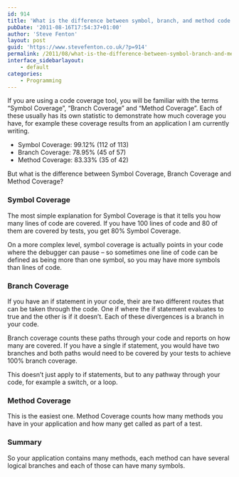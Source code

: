 ```yaml
---
id: 914
title: 'What is the difference between symbol, branch, and method code coverage'
pubDate: '2011-08-16T17:54:37+01:00'
author: 'Steve Fenton'
layout: post
guid: 'https://www.stevefenton.co.uk/?p=914'
permalink: /2011/08/what-is-the-difference-between-symbol-branch-and-method-code-coverage/
interface_sidebarlayout:
    - default
categories:
    - Programming
---
```


If you are using a code coverage tool, you will be familiar with the terms “Symbol Coverage”, “Branch Coverage” and “Method Coverage”. Each of these usually has its own statistic to demonstrate how much coverage you have, for example these coverage results from an application I am currently writing.

- Symbol Coverage: 99.12% (112 of 113)
- Branch Coverage: 78.95% (45 of 57)
- Method Coverage: 83.33% (35 of 42)

But what is the difference between Symbol Coverage, Branch Coverage and Method Coverage?

### Symbol Coverage

The most simple explanation for Symbol Coverage is that it tells you how many lines of code are covered. If you have 100 lines of code and 80 of them are covered by tests, you get 80% Symbol Coverage.

On a more complex level, symbol coverage is actually points in your code where the debugger can pause – so sometimes one line of code can be defined as being more than one symbol, so you may have more symbols than lines of code.

### Branch Coverage

If you have an if statement in your code, their are two different routes that can be taken through the code. One if where the if statement evaluates to true and the other is if it doesn’t. Each of these divergences is a branch in your code.

Branch coverage counts these paths through your code and reports on how many are covered. If you have a single if statement, you would have two branches and both paths would need to be covered by your tests to achieve 100% branch coverage.

This doesn’t just apply to if statements, but to any pathway through your code, for example a switch, or a loop.

### Method Coverage

This is the easiest one. Method Coverage counts how many methods you have in your application and how many get called as part of a test.

### Summary

So your application contains many methods, each method can have several logical branches and each of those can have many symbols.